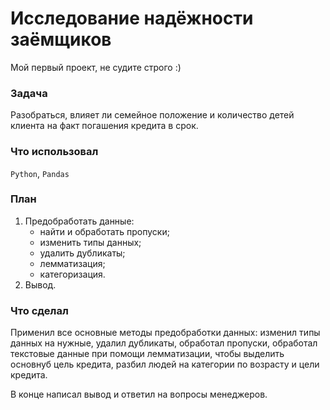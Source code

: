 # Исследование надёжности заёмщиков
Мой первый проект, не судите строго :)
### Задача
Разобраться, влияет ли семейное положение и количество детей клиента на факт погашения кредита в срок.
### Что использовал
`Python`, `Pandas`
### План
1. Предобработать данные:
   - найти и обработать пропуски;
   - изменить типы данных;
   - удалить дубликаты;
   - лемматизация;
   - категоризация.
2. Вывод.
### Что сделал
Применил все основные методы предобработки данных: изменил типы данных на нужные, удалил дубликаты, обработал пропуски,
обработал текстовые данные при помощи лемматизации, чтобы выделить основнуб цель кредита, разбил людей на категории по возрасту и цели кредита.  
  
В конце написал вывод и ответил на вопросы менеджеров.

